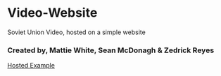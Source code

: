 # Video-Website
Soviet Union Video, hosted on a simple website
<h3>Created by, Mattie White, Sean McDonagh & Zedrick Reyes</h3>
 <a href="https://rad-brigadeiros-71223e.netlify.app/">Hosted Example</a>
